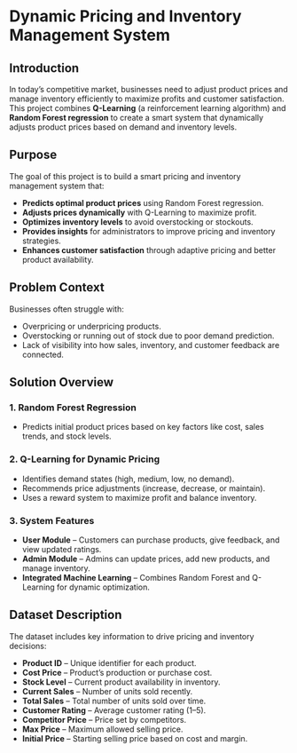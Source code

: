 # Dynamic Pricing and Inventory Management System  

## Introduction  
In today’s competitive market, businesses need to adjust product prices and manage inventory efficiently to maximize profits and customer satisfaction. This project combines **Q-Learning** (a reinforcement learning algorithm) and **Random Forest regression** to create a smart system that dynamically adjusts product prices based on demand and inventory levels.  

## Purpose  
The goal of this project is to build a smart pricing and inventory management system that:  
- **Predicts optimal product prices** using Random Forest regression.  
- **Adjusts prices dynamically** with Q-Learning to maximize profit.  
- **Optimizes inventory levels** to avoid overstocking or stockouts.  
- **Provides insights** for administrators to improve pricing and inventory strategies.  
- **Enhances customer satisfaction** through adaptive pricing and better product availability.  

## Problem Context  
Businesses often struggle with:  
- Overpricing or underpricing products.  
- Overstocking or running out of stock due to poor demand prediction.  
- Lack of visibility into how sales, inventory, and customer feedback are connected.  

## Solution Overview  
### 1. **Random Forest Regression**  
- Predicts initial product prices based on key factors like cost, sales trends, and stock levels.  

### 2. **Q-Learning for Dynamic Pricing**  
- Identifies demand states (high, medium, low, no demand).  
- Recommends price adjustments (increase, decrease, or maintain).  
- Uses a reward system to maximize profit and balance inventory.  

### 3. **System Features**  
- **User Module** – Customers can purchase products, give feedback, and view updated ratings.  
- **Admin Module** – Admins can update prices, add new products, and manage inventory.  
- **Integrated Machine Learning** – Combines Random Forest and Q-Learning for dynamic optimization.  

## Dataset Description  
The dataset includes key information to drive pricing and inventory decisions:  
- **Product ID** – Unique identifier for each product.  
- **Cost Price** – Product’s production or purchase cost.  
- **Stock Level** – Current product availability in inventory.  
- **Current Sales** – Number of units sold recently.  
- **Total Sales** – Total number of units sold over time.  
- **Customer Rating** – Average customer rating (1–5).  
- **Competitor Price** – Price set by competitors.  
- **Max Price** – Maximum allowed selling price.  
- **Initial Price** – Starting selling price based on cost and margin.


